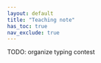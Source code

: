 ```yaml
---
layout: default
title: "Teaching note"
has_toc: true
nav_exclude: true
---
```



TODO: organize typing contest